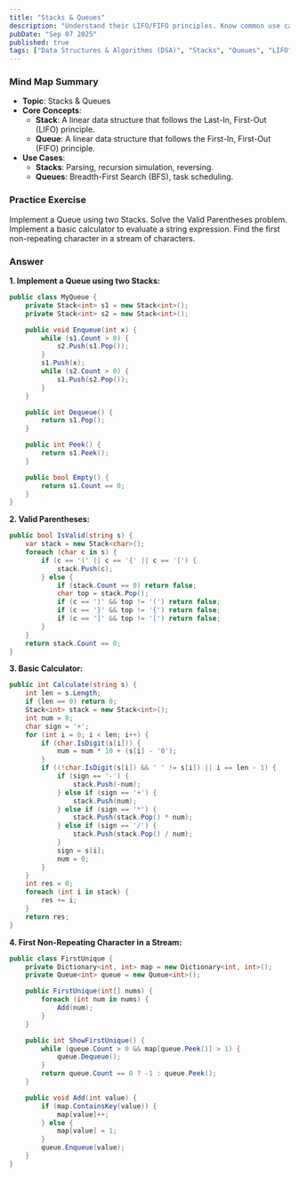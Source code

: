```yaml
---
title: "Stacks & Queues"
description: "Understand their LIFO/FIFO principles. Know common use cases: Stacks for parsing, recursion simulation, and reversing. Queues for BFS and task scheduling."
pubDate: "Sep 07 2025"
published: true
tags: ["Data Structures & Algorithms (DSA)", "Stacks", "Queues", "LIFO", "FIFO"]
---
```


### Mind Map Summary

- **Topic**: Stacks & Queues
- **Core Concepts**:
    - **Stack**: A linear data structure that follows the Last-In, First-Out (LIFO) principle.
    - **Queue**: A linear data structure that follows the First-In, First-Out (FIFO) principle.
- **Use Cases**:
    - **Stacks**: Parsing, recursion simulation, reversing.
    - **Queues**: Breadth-First Search (BFS), task scheduling.

### Practice Exercise

Implement a Queue using two Stacks. Solve the Valid Parentheses problem. Implement a basic calculator to evaluate a string expression. Find the first non-repeating character in a stream of characters.

### Answer

**1. Implement a Queue using two Stacks:**

```csharp
public class MyQueue {
    private Stack<int> s1 = new Stack<int>();
    private Stack<int> s2 = new Stack<int>();

    public void Enqueue(int x) {
        while (s1.Count > 0) {
            s2.Push(s1.Pop());
        }
        s1.Push(x);
        while (s2.Count > 0) {
            s1.Push(s2.Pop());
        }
    }

    public int Dequeue() {
        return s1.Pop();
    }

    public int Peek() {
        return s1.Peek();
    }

    public bool Empty() {
        return s1.Count == 0;
    }
}
```

**2. Valid Parentheses:**

```csharp
public bool IsValid(string s) {
    var stack = new Stack<char>();
    foreach (char c in s) {
        if (c == '(' || c == '{' || c == '[') {
            stack.Push(c);
        } else {
            if (stack.Count == 0) return false;
            char top = stack.Pop();
            if (c == ')' && top != '(') return false;
            if (c == '}' && top != '{') return false;
            if (c == ']' && top != '[') return false;
        }
    }
    return stack.Count == 0;
}
```

**3. Basic Calculator:**

```csharp
public int Calculate(string s) {
    int len = s.Length;
    if (len == 0) return 0;
    Stack<int> stack = new Stack<int>();
    int num = 0;
    char sign = '+';
    for (int i = 0; i < len; i++) {
        if (char.IsDigit(s[i])) {
            num = num * 10 + (s[i] - '0');
        }
        if ((!char.IsDigit(s[i]) && ' ' != s[i]) || i == len - 1) {
            if (sign == '-') {
                stack.Push(-num);
            } else if (sign == '+') {
                stack.Push(num);
            } else if (sign == '*') {
                stack.Push(stack.Pop() * num);
            } else if (sign == '/') {
                stack.Push(stack.Pop() / num);
            }
            sign = s[i];
            num = 0;
        }
    }
    int res = 0;
    foreach (int i in stack) {
        res += i;
    }
    return res;
}
```

**4. First Non-Repeating Character in a Stream:**

```csharp
public class FirstUnique {
    private Dictionary<int, int> map = new Dictionary<int, int>();
    private Queue<int> queue = new Queue<int>();

    public FirstUnique(int[] nums) {
        foreach (int num in nums) {
            Add(num);
        }
    }

    public int ShowFirstUnique() {
        while (queue.Count > 0 && map[queue.Peek()] > 1) {
            queue.Dequeue();
        }
        return queue.Count == 0 ? -1 : queue.Peek();
    }

    public void Add(int value) {
        if (map.ContainsKey(value)) {
            map[value]++;
        } else {
            map[value] = 1;
        }
        queue.Enqueue(value);
    }
}
```
